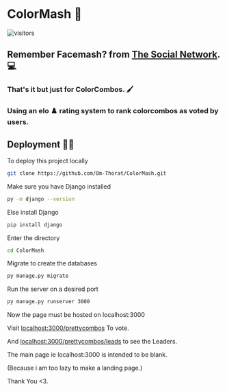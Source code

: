 # ColorMash 🎨
![visitors](https://visitor-badge.glitch.me/badge?page_id=Om-Thorat.ColorMash&left_color=green&right_color=red)


## Remember Facemash? from [The Social Network](https://www.rottentomatoes.com/m/the-social-network). 💻

### That's it but just for ColorCombos. 🖌️
### Using an elo ♟️ rating system to rank colorcombos as voted by users.

## Deployment 🧑‍💻

To deploy this project locally

```bash
git clone https://github.com/Om-Thorat/ColorMash.git
```
Make sure you have Django installed
```bash
py -m django --version
```
Else install Django
```bash
pip install django
```
Enter the directory
```bash
cd ColorMash
```
Migrate to create the databases
```bash
py manage.py migrate
```
Run the server on a desired port
```bash
py manage.py runserver 3000
```
Now the page must be hosted on localhost:3000

Visit [localhost:3000/prettycombos](http://127.0.0.1:3000/prettycombos) To vote.

And [localhost:3000/prettycombos/leads](http://127.0.0.1:3000/prettycombos/leads) to see the Leaders.

The main page ie localhost:3000 is intended to be blank.

(Because i am too lazy to make a landing page.)

Thank You <3.
